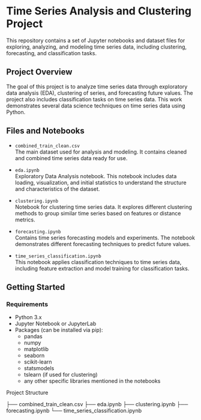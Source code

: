 # Time Series Analysis and Clustering Project

This repository contains a set of Jupyter notebooks and dataset files for exploring, analyzing, and modeling time series data, including clustering, forecasting, and classification tasks.

## Project Overview

The goal of this project is to analyze time series data through exploratory data analysis (EDA), clustering of series, and forecasting future values. The project also includes classification tasks on time series data. This work demonstrates several data science techniques on time series data using Python.

## Files and Notebooks

- `combined_train_clean.csv`  
  The main dataset used for analysis and modeling. It contains cleaned and combined time series data ready for use.

- `eda.ipynb`  
  Exploratory Data Analysis notebook. This notebook includes data loading, visualization, and initial statistics to understand the structure and characteristics of the dataset.

- `clustering.ipynb`  
  Notebook for clustering time series data. It explores different clustering methods to group similar time series based on features or distance metrics.

- `forecasting.ipynb`  
  Contains time series forecasting models and experiments. The notebook demonstrates different forecasting techniques to predict future values.

- `time_series_classification.ipynb`  
  This notebook applies classification techniques to time series data, including feature extraction and model training for classification tasks.

## Getting Started

### Requirements

- Python 3.x
- Jupyter Notebook or JupyterLab
- Packages (can be installed via pip):
  - pandas
  - numpy
  - matplotlib
  - seaborn
  - scikit-learn
  - statsmodels
  - tslearn (if used for clustering)
  - any other specific libraries mentioned in the notebooks

Project Structure

├── combined_train_clean.csv
├── eda.ipynb
├── clustering.ipynb
├── forecasting.ipynb
└── time_series_classification.ipynb
